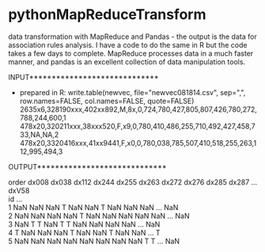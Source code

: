 pythonMapReduceTransform
========================

data transformation with MapReduce and Pandas - the output is the data for association rules analysis.
I have a code to do the same in R but the code takes a few days to complete. MapReduce processes data
in a much faster manner, and pandas is an excellent collection of data manipulation tools.


INPUT*****************************

 - prepared in R:  write.table(newvec, file="newvec081814.csv", sep=",", row.names=FALSE, col.names=FALSE, quote=FALSE)
2635x6,328190xxx,402xx892,M,8x,0,724,780,427,805,807,426,780,272,788,244,600,1
478x20,320211xxx,38xxx520,F,x9,0,780,410,486,255,710,492,427,458,733,NA,NA,2
478x20,3320416xxx,41xx9441,F,x0,0,780,038,785,507,410,518,255,263,112,995,494,3

OUTPUT*****************************

order dx008 dx038 dx112 dx244 dx255 dx263 dx272 dx276 dx285 dx287  ...  dxV58  \
id                                                                 ...          
1       NaN   NaN   NaN     T   NaN   NaN     T   NaN   NaN   NaN  ...    NaN   
2       NaN   NaN   NaN   NaN     T   NaN   NaN   NaN   NaN   NaN  ...    NaN   
3       NaN     T     T   NaN     T     T   NaN   NaN   NaN   NaN  ...    NaN   
4         T   NaN   NaN   NaN     T   NaN   NaN     T   NaN   NaN  ...      T   
5       NaN   NaN   NaN   NaN   NaN   NaN   NaN   NaN     T     T  ...    NaN
